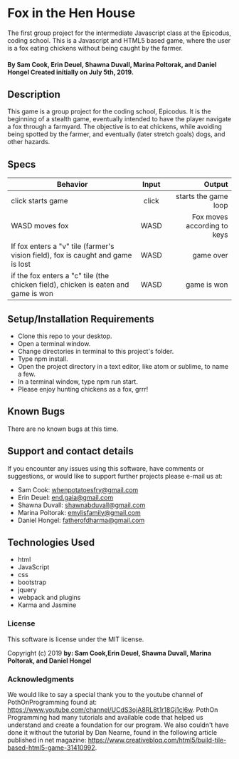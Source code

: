 # Fox in the Hen House

The first group project for the intermediate Javascript class at the Epicodus, coding school. This is a Javascript and HTML5 based game, where the user is a fox eating chickens without being caught by the farmer.

#### By Sam Cook, Erin Deuel, Shawna Duvall, Marina Poltorak, and Daniel Hongel Created initially on July 5th, 2019.

## Description

 This game is a group project for the coding school, Epicodus. It is the beginning of a stealth game, eventually intended to have the player navigate a fox through a farmyard. The objective is to eat chickens, while avoiding being spotted by the farmer, and eventually (later stretch goals) dogs, and other hazards.


## Specs

| Behavior | Input | Output |
| ------------- |:-------------:| -----:|
| click starts game | click | starts the game loop |
| WASD moves fox | WASD | Fox moves according to keys |
| If fox enters a "v" tile (farmer's vision field), fox is caught and game is lost | WASD | game over |
| if the fox enters a "c" tile (the chicken field), chicken is eaten and game is won | WASD | game is won |


## Setup/Installation Requirements

* Clone this repo to your desktop.
* Open a terminal window.
* Change directories in terminal to this project's folder.
* Type npm install.
* Open the project directory in a text editor, like atom or sublime, to name a few.
* In a terminal window, type npm run start.
* Please enjoy hunting chickens as a fox, grrr!


## Known Bugs

There are no known bugs at this time.

## Support and contact details

If you encounter any issues using this software, have comments or suggestions, or would like to support further projects please e-mail us at:

* Sam Cook: whenpotatoesfry@gmail.com
* Erin Deuel: end.gaia@gmail.com
* Shawna Duvall: shawnabduvall@gmail.com
* Marina Poltorak: emylisfamily@gmail.com
* Daniel Hongel: fatherofdharma@gmail.com


## Technologies Used

* html
* JavaScript
* css
* bootstrap
* jquery
* webpack and plugins
* Karma and Jasmine

### License

This software is license under the MIT license.

Copyright (c) 2019 **by: Sam Cook,Erin Deuel, Shawna Duvall, Marina Poltorak, and Daniel Hongel**

### Acknowledgments

We would like to say a special thank you to the youtube channel of PothOnProgramming found at: https://www.youtube.com/channel/UCdS3ojA8RL8t1r18Gj1cl6w. PothOn Programming had many tutorials and available code that helped us understand and create a foundation for our program. We also couldn't have done it without the tutorial by Dan Nearne, found in the following article published in net magazine: https://www.creativebloq.com/html5/build-tile-based-html5-game-31410992.
